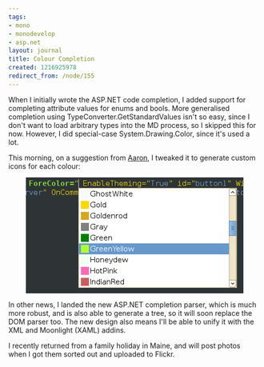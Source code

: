 ```yaml
---
tags:
- mono
- monodevelop
- asp.net
layout: journal
title: Colour Completion
created: 1216925978
redirect_from: /node/155
---
```

When I initially wrote the ASP.NET code completion, I added support for completing attribute values for enums and bools. More generalised completion using TypeConverter.GetStandardValues isn't so easy, since I don't want to load arbitrary types into the MD process, so I skipped this for now. However, I did special-case System.Drawing.Color, since it's used a lot.<!--break-->

This morning, on a suggestion from <a href="http://abock.org">Aaron</a>, I tweaked it to generate custom icons for each colour:

<img src="/files/images/MonoScreenshots/AspNetColourCompletion.png" alt="Screenshot of a code completion window showing appropriately coloured icons for each named colour." style="max-width:98%; display:block;margin-left:auto;margin-right:auto;" />

In other news, I landed the new ASP.NET completion parser, which is much more robust, and is also able to generate a tree, so it will soon replace the DOM parser too. The new design also means I'll be able to unify it with the XML and Moonlight (XAML) addins.

I recently returned from a family holiday in Maine, and will post photos when I got them sorted out and uploaded to Flickr.